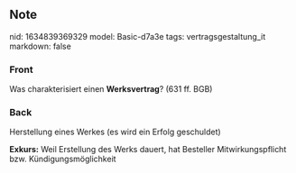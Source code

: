 ## Note
nid: 1634839369329
model: Basic-d7a3e
tags: vertragsgestaltung_it
markdown: false

### Front
Was charakterisiert einen <b>Werksvertrag</b>? (631 ff. BGB)

### Back
Herstellung eines Werkes (es wird ein Erfolg geschuldet)

<b>Exkurs:</b>
Weil Erstellung des Werks dauert, hat Besteller Mitwirkungspflicht bzw. Kündigungsmöglichkeit
